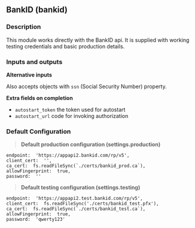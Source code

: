 ## BankID (bankid)

### Description
This module works directly with the BankID api.
It is supplied with working testing credentials and basic production details.

### Inputs and outputs

**Alternative inputs**

Also accepts objects with `ssn` (Social Security Number) property.

**Extra fields on completion**
* `autostart_token` the token used for autostart
* `autostart_url` code for invoking authorization

### Default Configuration
>**Default production configuration (settings.production)**
```
endpoint:  'https://appapi2.bankid.com/rp/v5',
client_cert:  '',
ca_cert:  fs.readFileSync(`./certs/bankid_prod.ca`),
allowFingerprint:  true,
password:  ''
```
>**Default testing configuration (settings.testing)**
```
endpoint:  'https://appapi2.test.bankid.com/rp/v5',
client_cert:  fs.readFileSync('./certs/bankid_test.pfx'),
ca_cert:  fs.readFileSync(`./certs/bankid_test.ca`),
allowFingerprint:  true,
password:  'qwerty123'
```
